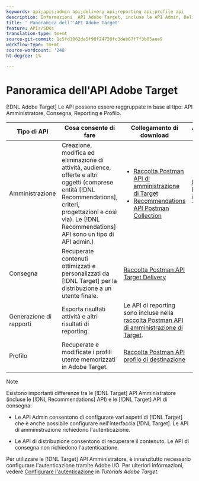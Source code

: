 ```yaml
---
keywords: api;apis;admin api;delivery api;reporting api;profile api
description: Informazioni  API Adobe Target, incluse le API Admin, Delivery, Reporting and Profile.
title: ' Panoramica dell''API Adobe Target'
feature: APIs/SDKs
translation-type: tm+mt
source-git-commit: 1c5fd1062da5f90f24720fc3deb67f7f3b05aee9
workflow-type: tm+mt
source-wordcount: '248'
ht-degree: 1%

---
```



#  Panoramica dell&#39;API Adobe Target

[!DNL Adobe Target] Le API possono essere raggruppate in base al tipo: API Amministratore, Consegna, Reporting e Profilo.

| Tipo di API | Cosa consente di fare | Collegamento di download | Altri collegamenti utili |
| --- | --- | --- |--- |
| Amministrazione | Creazione, modifica ed eliminazione di attività, audience, offerte e altri oggetti (comprese entità [!DNL Recommendations], criteri, progettazioni e così via). Le [!DNL Recommendations] API sono un tipo di API admin.) | <UL><li>[Raccolta Postman API di amministrazione di Target](https://developers.adobetarget.com/api/#admin-postman-collection)</li><li>[Recommendations API Postman Collection](https://developers.adobetarget.com/api/recommendations/#section/Postman)</li></ul> | [Usa ](https://experienceleague.adobe.com/docs/target-learn/recommendations-api-tutorial/recs-api-overview.html) API Recommendations in  *Tutorials Adobe Target* |
| Consegna | Recuperate contenuti ottimizzati e personalizzati da [!DNL Target] per la distribuzione a un utente finale. | [Raccolta Postman API Target Delivery](https://developers.adobetarget.com/api/delivery-api/#section/Getting-Started/Postman-Collection) |  |
| Generazione di rapporti | Esporta risultati attività e altri risultati di reporting. | Le API di reporting sono incluse nella [raccolta Postman API di amministrazione di Target](https://developers.adobetarget.com/api/#admin-postman-collection). |  |
| Profilo | Recuperate e modificate i profili utente memorizzati in  Adobe Target. | [Raccolta Postman API profilo di destinazione](https://developers.adobetarget.com/api/#profiles) |  |

>[!NOTE]
>
>Esistono importanti differenze tra le [!DNL Target] API Amministratore (incluse le [!DNL Recommendations] API) e le [!DNL Target] API di consegna:
>
>* Le API Admin consentono di configurare vari aspetti di [!DNL Target] che è anche possibile configurare nell&#39;interfaccia [!DNL Target]. Le API di amministrazione richiedono l&#39;autenticazione.
   >
   >
* Le API di distribuzione consentono di recuperare il contenuto. Le API di consegna non richiedono l&#39;autenticazione.
>
>
Per utilizzare le [!DNL Target] API Amministratore, è innanzitutto necessario configurare l&#39;autenticazione tramite  Adobe I/O. Per ulteriori informazioni, vedere [Configurare l&#39;autenticazione](https://experienceleague.adobe.com/docs/target-learn/tutorials/apis/configure-io-target-integration.html) in *Tutorials Adobe Target*.
